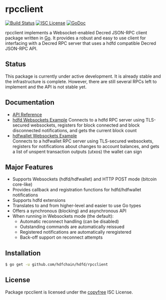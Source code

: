 rpcclient
=========

[![Build Status](https://img.shields.io/travis/decred/hdfd.svg)](https://travis-ci.org/decred/hdfd)
[![ISC License](https://img.shields.io/badge/license-ISC-blue.svg)](http://copyfree.org)
[![GoDoc](https://img.shields.io/badge/godoc-reference-blue.svg)](https://godoc.org/github.com/hdfchain/hdfd/rpcclient)

rpcclient implements a Websocket-enabled Decred JSON-RPC client package written
in [Go](https://golang.org/).  It provides a robust and easy to use client for
interfacing with a Decred RPC server that uses a hdfd compatible Decred
JSON-RPC API.

## Status

This package is currently under active development.  It is already stable and
the infrastructure is complete.  However, there are still several RPCs left to
implement and the API is not stable yet.

## Documentation

* [API Reference](https://godoc.org/github.com/hdfchain/hdfd/rpcclient)
* [hdfd Websockets Example](https://github.com/hdfchain/hdfd/tree/master/rpcclient/examples/dcrdwebsockets)
  Connects to a hdfd RPC server using TLS-secured websockets, registers for
  block connected and block disconnected notifications, and gets the current
  block count
* [hdfwallet Websockets Example](https://github.com/hdfchain/hdfd/tree/master/rpcclient/examples/hdfwalletwebsockets)  
  Connects to a hdfwallet RPC server using TLS-secured websockets, registers for
  notifications about changes to account balances, and gets a list of unspent
  transaction outputs (utxos) the wallet can sign

## Major Features

* Supports Websockets (hdfd/hdfwallet) and HTTP POST mode (bitcoin core-like)
* Provides callback and registration functions for hdfd/hdfwallet notifications
* Supports hdfd extensions
* Translates to and from higher-level and easier to use Go types
* Offers a synchronous (blocking) and asynchronous API
* When running in Websockets mode (the default):
  * Automatic reconnect handling (can be disabled)
  * Outstanding commands are automatically reissued
  * Registered notifications are automatically reregistered
  * Back-off support on reconnect attempts

## Installation

```bash
$ go get -u github.com/hdfchain/hdfd/rpcclient
```

## License

Package rpcclient is licensed under the [copyfree](http://copyfree.org) ISC
License.
